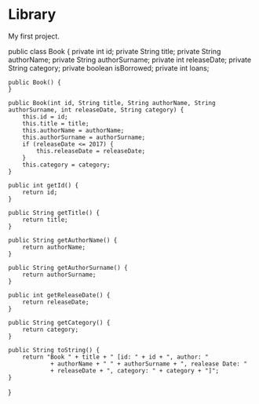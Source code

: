 # Library
My first project.


public class Book {
    private int id;
    private String title;
    private String authorName;
    private String authorSurname;
    private int releaseDate;
    private String category;
    private boolean isBorrowed;
    private int loans;

    public Book() {
    }

    public Book(int id, String title, String authorName, String authorSurname, int releaseDate, String category) {
        this.id = id;
        this.title = title;
        this.authorName = authorName;
        this.authorSurname = authorSurname;
        if (releaseDate <= 2017) {
            this.releaseDate = releaseDate;
        }
        this.category = category;
    }

    public int getId() {
        return id;
    }

    public String getTitle() {
        return title;
    }

    public String getAuthorName() {
        return authorName;
    }

    public String getAuthorSurname() {
        return authorSurname;
    }

    public int getReleaseDate() {
        return releaseDate;
    }

    public String getCategory() {
        return category;
    }

    public String toString() {
        return "Book " + title + " [id: " + id + ", author: "
                + authorName + " " + authorSurname + ", realease Date: "
                + releaseDate + ", category: " + category + "]";
    }
}
